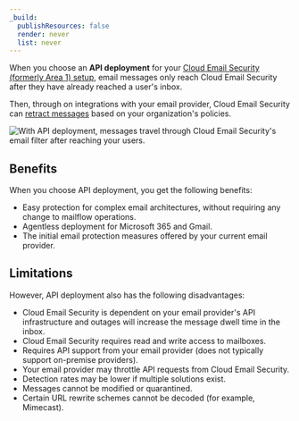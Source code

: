 ```yaml
---
_build:
  publishResources: false
  render: never
  list: never
---
```


When you choose an **API deployment** for your [Cloud Email Security (formerly Area 1) setup](/email-security/deployment/), email messages only reach Cloud Email Security after they have already reached a user's inbox.

Then, through on integrations with your email provider, Cloud Email Security can [retract messages](/email-security/email-configuration/retract-settings/) based on your organization's policies.

![With API deployment, messages travel through Cloud Email Security's email filter after reaching your users.](/images/email-security/deployment/api-setup/api-deployment-diagram.png)

## Benefits

When you choose API deployment, you get the following benefits:

- Easy protection for complex email architectures, without requiring any change to mailflow operations.
- Agentless deployment for Microsoft 365 and Gmail.
- The initial email protection measures offered by your current email provider.

## Limitations

However, API deployment also has the following disadvantages:

- Cloud Email Security is dependent on your email provider's API infrastructure and outages will increase the message dwell time in the inbox.
- Cloud Email Security requires read and write access to mailboxes.
- Requires API support from your email provider (does not typically support on-premise providers).
- Your email provider may throttle API requests from Cloud Email Security.
- Detection rates may be lower if multiple solutions exist.
- Messages cannot be modified or quarantined.
- Certain URL rewrite schemes cannot be decoded (for example, Mimecast).